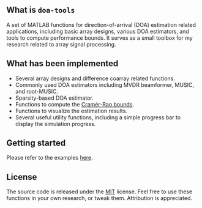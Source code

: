 ## What is `doa-tools`

A set of MATLAB functions for direction-of-arrival (DOA) estimation related
applications, including basic array designs, various DOA estimators, and tools
to compute performance bounds. It serves as a small toolbox for my research
related to array signal processing.

## What has been implemented

* Several array designs and difference coarray related functions.
* Commonly used DOA estimators including MVDR beamformer, MUSIC, and root-MUSIC.
* Sparsity-based DOA estimator.
* Functions to compute the [Cramér-Rao bounds](https://en.wikipedia.org/wiki/Cram%C3%A9r%E2%80%93Rao_bound).
* Functions to visualize the estimation results.
* Several useful utility functions, including a simple progress bar to display
  the simulation progress.

## Getting started

Please refer to the examples [here](exampls/).

## License

The source code is released under the [MIT](LICENSE.md) license. Feel free to
use these functions in your own research, or tweak them. Attribution is
appreciated.